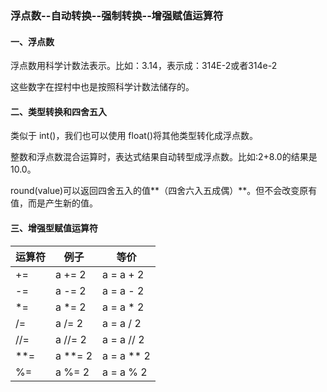 ### 浮点数--自动转换--强制转换--增强赋值运算符

#### 一、浮点数

浮点数用科学计数法表示。比如：3.14，表示成：314E-2或者314e-2

这些数字在捏村中也是按照科学计数法储存的。



#### 二、类型转换和四舍五入

类似于 int()，我们也可以使用 float()将其他类型转化成浮点数。

整数和浮点数混合运算时，表达式结果自动转型成浮点数。比如:2+8.0的结果是 10.0。

round(value)可以返回四舍五入的值**（四舍六入五成偶）**。但不会改变原有值，而是产生新的值。



#### 三、增强型赋值运算符

| 运算符 | 例子    | 等价       |
| ------ | ------- | ---------- |
| +=     | a += 2  | a = a + 2  |
| -=     | a -= 2  | a = a - 2  |
| *=     | a *= 2  | a = a * 2  |
| /=     | a /= 2  | a = a / 2  |
| //=    | a //= 2 | a = a // 2 |
| **=    | a **= 2 | a = a ** 2 |
| %=     | a %= 2  | a = a % 2  |

